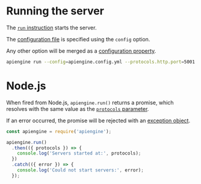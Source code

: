 # Running the server

The [`run` instruction](usage.md) starts the server.

The [configuration file](../configuration/configuration.md#configuration-file)
is specified using the `config` option.

Any other option will be merged as a
[configuration property](../configuration/configuration.md#properties).

```bash
apiengine run --config=apiengine.config.yml --protocols.http.port=5001
```

# Node.js

When fired from Node.js, `apiengine.run()` returns a promise, which resolves
with the same value as the
[`protocols` parameter](../properties/logging.md#functions-parameters).

If an error occurred, the promise will be rejected with an
[exception object](error.md#exceptions).

<!-- eslint-disable no-unused-vars, no-undef, strict, no-console,
no-restricted-globals, unicorn/catch-error-name, promise/always-return,
promise/prefer-await-to-then -->
```javascript
const apiengine = require('apiengine');

apiengine.run()
  .then(({ protocols }) => {
    console.log('Servers started at:', protocols);
  })
  .catch(({ error }) => {
    console.log('Could not start servers:', error);
  });
```
